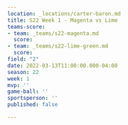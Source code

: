 ```yaml
---
location: _locations/carter-baron.md
title: S22 Week 1 - Magenta vs Lime
teams-score:
- team: _teams/s22-magenta.md
  score: 
- team: _teams/s22-lime-green.md
  score: 
field: "2"
date: 2022-03-13T11:00:00.000-04:00
season: 22
week: 1
mvp: ''
game-ball: ''
sportsperson: ''
published: false

---
```

